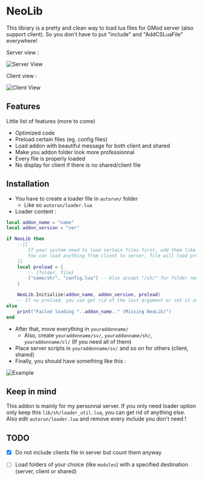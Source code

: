 # NeoLib 

This library is a pretty and clean way to load lua files for GMod server (also support client).
So you don't have to put "include" and "AddCSLuaFile" everywhere!

Server view :

![Server View](https://i.imgur.com/Zsd1wKz.png)

Client view :

![Client View](https://i.imgur.com/CbORL6a.png)


## Features

Little list of features (more to come)
- Optimized code
- Preload certain files (eg. config files)
- Load addon with beautiful message for both client and shared
- Make you addon folder look more professionnal
- Every file is properly loaded
- No display for client if there is no shared/client file

## Installation

- You have to create a loader file in `autorun/` folder
    - Like so `autorun/loader.lua`
- Loader content :
```lua
local addon_name = "name"
local addon_version = "ver"

if NeoLib then 
    --[[
        If your system need to load certain files first, add them like this in preload table.
        You can load anything from client to server, file will load properly
    ]] 
    local preload = {
        -- {folder, file}
        {"name/sh/", "config.lua"} -- Also accept "/sh/" for folder name but not "sh" or "sh/"
    }

    NeoLib.Initialize(addon_name, addon_version, preload)
    -- If no preload, you can get rid of the last argument or set it as nil
else
    print("Failed loading "..addon_name.." (Missing NeoLib)")    
end
```
- After that, move everything in `youraddonname/`
    - Also, create `youraddonname/sv/`, `youraddonname/sh/`, `youraddonname/cl/` (If you need all of them)
- Place server scripts in `youraddonname/sv/` and so on for others (client, shared)
- Finally, you should have something like this : 

![Example](https://i.imgur.com/otc58l8.gif)

## Keep in mind

This addon is mainly for my personnal server. If you only need loader option only keep this `lib/sh/loader_util.lua`, you can get rid of anything else.
Also edit `autorun/loader.lua` and remove every include you don't need !

## TODO

- [x] Do not include clients file in server but count them anyway
- [ ] Load folders of your choice (like `modules`) with a specified destination (server, client or shared)


